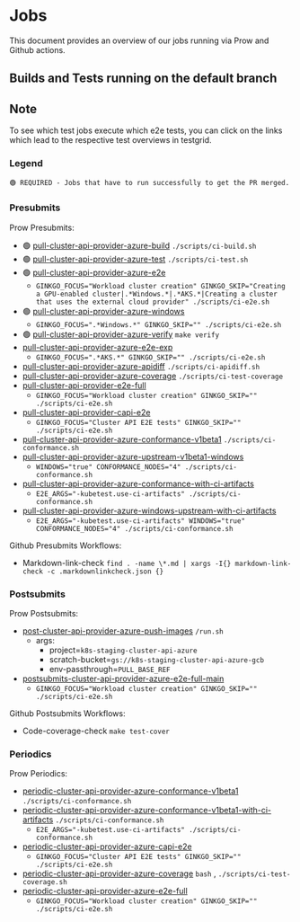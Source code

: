 # Jobs

This document provides an overview of our jobs running via Prow and Github actions.

## Builds and Tests running on the default branch

<aside class="note">

<h1> Note </h1>

To see which test jobs execute which e2e tests, you can click on the links which lead to the respective test overviews in testgrid.

</aside>


### Legend

    🟢 REQUIRED - Jobs that have to run successfully to get the PR merged.


### Presubmits

  Prow Presubmits:

  - 🟢 [pull-cluster-api-provider-azure-build]  `./scripts/ci-build.sh`
  - 🟢 [pull-cluster-api-provider-azure-test]  `./scripts/ci-test.sh` 
  - 🟢 [pull-cluster-api-provider-azure-e2e]
       * `GINKGO_FOCUS="Workload cluster creation" GINKGO_SKIP="Creating a GPU-enabled cluster|.*Windows.*|.*AKS.*|Creating a cluster that uses the external cloud provider" ./scripts/ci-e2e.sh`
  - 🟢 [pull-cluster-api-provider-azure-windows]
       * `GINKGO_FOCUS=".*Windows.*" GINKGO_SKIP="" ./scripts/ci-e2e.sh`
  - 🟢 [pull-cluster-api-provider-azure-verify]   `make verify`     
  - [pull-cluster-api-provider-azure-e2e-exp]
       * `GINKGO_FOCUS=".*AKS.*" GINKGO_SKIP="" ./scripts/ci-e2e.sh`
  - [pull-cluster-api-provider-azure-apidiff]  `./scripts/ci-apidiff.sh`
  - [pull-cluster-api-provider-azure-coverage]  `./scripts/ci-test-coverage`
  - [pull-cluster-api-provider-e2e-full]
       * `GINKGO_FOCUS="Workload cluster creation" GINKGO_SKIP="" ./scripts/ci-e2e.sh`
  - [pull-cluster-api-provider-capi-e2e]
       * `GINKGO_FOCUS="Cluster API E2E tests" GINKGO_SKIP="" ./scripts/ci-e2e.sh`
  - [pull-cluster-api-provider-azure-conformance-v1beta1]  `./scripts/ci-conformance.sh`
  - [pull-cluster-api-provider-azure-upstream-v1beta1-windows]
       * `WINDOWS="true" CONFORMANCE_NODES="4" ./scripts/ci-conformance.sh`
  - [pull-cluster-api-provider-azure-conformance-with-ci-artifacts]
       * `E2E_ARGS="-kubetest.use-ci-artifacts" ./scripts/ci-conformance.sh`
  - [pull-cluster-api-provider-azure-windows-upstream-with-ci-artifacts]
       * `E2E_ARGS="-kubetest.use-ci-artifacts" WINDOWS="true" CONFORMANCE_NODES="4" ./scripts/ci-conformance.sh`


  Github Presubmits Workflows:

  - Markdown-link-check  `find . -name \*.md | xargs -I{} markdown-link-check -c .markdownlinkcheck.json {}`


### Postsubmits
  
  Prow Postsubmits:
  
  - [post-cluster-api-provider-azure-push-images]  `/run.sh`
       * args: 
           - project=`k8s-staging-cluster-api-azure`
           - scratch-bucket=`gs://k8s-staging-cluster-api-azure-gcb`
           - env-passthrough=`PULL_BASE_REF`
  - [postsubmits-cluster-api-provider-azure-e2e-full-main]
       * `GINKGO_FOCUS="Workload cluster creation" GINKGO_SKIP="" ./scripts/ci-e2e.sh`


  Github Postsubmits Workflows:

  - Code-coverage-check  `make test-cover`


### Periodics
  
  Prow Periodics:
  
  - [periodic-cluster-api-provider-azure-conformance-v1beta1]  `./scripts/ci-conformance.sh`
  - [periodic-cluster-api-provider-azure-conformance-v1beta1-with-ci-artifacts]  `./scripts/ci-conformance.sh`
      * `E2E_ARGS="-kubetest.use-ci-artifacts" ./scripts/ci-conformance.sh`
  - [periodic-cluster-api-provider-azure-capi-e2e]
      * `GINKGO_FOCUS="Cluster API E2E tests" GINKGO_SKIP="" ./scripts/ci-e2e.sh`
  - [periodic-cluster-api-provider-azure-coverage] `bash` , `./scripts/ci-test-coverage.sh`
  - [periodic-cluster-api-provider-azure-e2e-full]
      * `GINKGO_FOCUS="Workload cluster creation" GINKGO_SKIP="" ./scripts/ci-e2e.sh`

<!-- links -->
[pull-cluster-api-provider-azure-build]: https://testgrid.k8s.io/sig-cluster-lifecycle-cluster-api-provider-azure#capz-pr-build-main
[pull-cluster-api-provider-azure-test]: https://testgrid.k8s.io/sig-cluster-lifecycle-cluster-api-provider-azure#capz-pr-test-main
[pull-cluster-api-provider-azure-e2e]: https://testgrid.k8s.io/sig-cluster-lifecycle-cluster-api-provider-azure#capz-pr-e2e-main
[pull-cluster-api-provider-azure-windows]: https://testgrid.k8s.io/sig-cluster-lifecycle-cluster-api-provider-azure#capz-pr-e2e-windows-main
[pull-cluster-api-provider-azure-verify]: https://testgrid.k8s.io/sig-cluster-lifecycle-cluster-api-provider-azure#capz-verify-main
[pull-cluster-api-provider-azure-e2e-exp]:  https://testgrid.k8s.io/sig-cluster-lifecycle-cluster-api-provider-azure#capz-pr-e2e-exp-main
[pull-cluster-api-provider-azure-apidiff]: https://testgrid.k8s.io/sig-cluster-lifecycle-cluster-api-provider-azure#capz-pr-apidiff-main
[pull-cluster-api-provider-azure-coverage]: https://testgrid.k8s.io/sig-cluster-lifecycle-cluster-api-provider-azure#pr-coverage
[pull-cluster-api-provider-e2e-full]: https://testgrid.k8s.io/sig-cluster-lifecycle-cluster-api-provider-azure#capz-pr-e2e-full-main
[pull-cluster-api-provider-capi-e2e]: https://testgrid.k8s.io/sig-cluster-lifecycle-cluster-api-provider-azure#capi-pr-e2e-main
[pull-cluster-api-provider-azure-conformance-v1beta1]: https://testgrid.k8s.io/sig-cluster-lifecycle-cluster-api-provider-azure#capz-pull-conformance-v1beta1-main
[pull-cluster-api-provider-azure-upstream-v1beta1-windows]:  https://testgrid.k8s.io/sig-cluster-lifecycle-cluster-api-provider-azure#capz-pull-conformance-v1beta1-main
[pull-cluster-api-provider-azure-conformance-with-ci-artifacts]: https://testgrid.k8s.io/sig-cluster-lifecycle-cluster-api-provider-azure#capz-pr-conformance-v1beta1-k8s-main
[pull-cluster-api-provider-azure-windows-upstream-with-ci-artifacts]: https://testgrid.k8s.io/sig-cluster-lifecycle-cluster-api-provider-azure#capz-pr-conformance-v1beta1-k8s-main
[post-cluster-api-provider-azure-push-images]: https://testgrid.k8s.io/sig-cluster-lifecycle-cluster-api-provider-azure#post-cluster-api-provider-azure-push-images
[postsubmits-cluster-api-provider-azure-e2e-full-main]: https://testgrid.k8s.io/sig-cluster-lifecycle-cluster-api-provider-azure#capz-postsubmit-capi-e2e-full-main
[periodic-cluster-api-provider-azure-conformance-v1beta1]: https://testgrid.k8s.io/sig-cluster-lifecycle-cluster-api-provider-azure#capz-periodic-conformance-v1beta1-main
[periodic-cluster-api-provider-azure-conformance-v1beta1-with-ci-artifacts]: https://testgrid.k8s.io/sig-cluster-lifecycle-cluster-api-provider-azure#capz-periodic-conformance-v1beta1-k8s-main
[periodic-cluster-api-provider-azure-capi-e2e]: https://testgrid.k8s.io/sig-cluster-lifecycle-cluster-api-provider-azure#capz-periodic-capi-e2e-main
[periodic-cluster-api-provider-azure-coverage]: https://testgrid.k8s.io/sig-cluster-lifecycle-cluster-api-provider-azure#periodic-cluster-api-provider-azure-coverage
[periodic-cluster-api-provider-azure-e2e-full]: https://testgrid.k8s.io/sig-cluster-lifecycle-cluster-api-provider-azure#capz-periodic-capi-e2e-full-main
